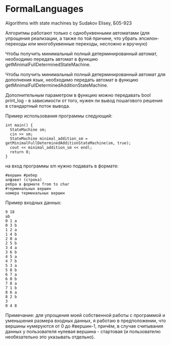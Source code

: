 ﻿# FormalLanguages
Algorithms with state machines by Sudakov Elisey, Б05-923


Алгоритмы работают только с однобуквенными автоматами (для упрощения реализации,
а также по той причине, что убрать эпсилон-переходы или многобуквенные переходы,
несложно и вручную)

Чтобы получить минимальный полный детерминированный автомат, необходимо передать
автомат в функцию getMinimalFullDeterminedStateMachine.

Чтобы получить минимальный полный детерминированный автомат для дополнения язык,
необходимо передать автомат в функцию getMinimalFullDeterminedAdditionStateMachine.

Дополнительным параметром в функцию можно передавать bool print_log - в зависимости
от того, нужен ли вывод пошагового решения в стандартный поток вывода.


Пример использования программы следующий:

    int main() {
      StateMachine sm;
      cin >> sm;
      StateMachine minimal_addition_sm = getMinimalFullDeterminedAdditionStateMachine(sm, true);
      cout << minimal_addition_sm << endl;
      return 0;
    }


на вход программы sm нужно подавать в формате:

    #вершин #ребер
    алфавит (строка)
    ребра в формате from to char
    #терминальных вершин
    номера терминальных вершин


Пример входных данных:

    9 18
    ab
    0 1 a
    0 3 b
    1 2 a
    1 4 b
    2 0 a
    2 5 b
    3 4 a
    3 6 b
    4 5 a
    4 7 b
    5 3 a
    5 8 b
    6 7 a
    6 0 b
    7 8 a
    7 1 b
    8 6 a
    8 2 b
    3
    0 4 8


Примечание: для упрощения моей собственной работы с программой и уменьшения 
размера входных данных, я работаю в предположении, что вершины нумеруются
от 0 до #вершин-1, причём, в случае считывания данных у пользователя нулевая
вершина - стартовая (и пользователю необязательно это указывать отдельно).
